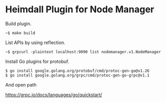 # Heimdall Plugin for Node Manager

Build plugin.

```
~$ make build
```

List APIs by using reflection.

```
~$ grpcurl -plaintext localhost:9090 list nodemanager.v1.NodeManager
```

Install Go plugins for protobuf.

```
$ go install google.golang.org/protobuf/cmd/protoc-gen-go@v1.26
$ go install google.golang.org/grpc/cmd/protoc-gen-go-grpc@v1.1
```

And open path

https://grpc.io/docs/languages/go/quickstart/
